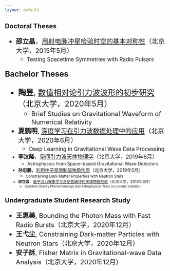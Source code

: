 ```yaml
---
layout: default
---
```


<style>
table {
  font-family: arial, sans-serif;
  border-collapse: collapse;
  width: 100%;
}

td, th {
  border: 1px solid #dddddd;
  text-align: left;
  padding: 8px;
}

tr:nth-child(odd) {
  background-color: #dddddd;
}
</style>

<big><big> **Doctoral Theses**

- **邵立晶**，[用射电脉冲星检验时空的基本对称性](phd_thesis.pdf)（北京大学，2015年5月）
  - <small>Testing Spacetime Symmetries with Radio Pulsars

<big><big> **Bachelor Theses**

- **陶昱**, [数值相对论引力波波形的初步研究](TaoYu.pdf)（北京大学，2020年5月）
  - <small>Brief Studies on Gravitational Waveform of Numerical Relativity
- **夏鹤明**, [深度学习在引力波数据处理中的应用](XiaHeming.pdf)（北京大学，2020年6月）
  - <small>Deep Learning in Gravitational Wave Data Processing
- **李汶隆**，[空间引力波天体物理学](LiWenlong.pdf)（北京大学，2019年6月）
  - <small>Astrophysics from Space-based Gravitational Wave Detectors
- **孙忠鹏**，[利用中子星限制暗物质性质](SunZhongpeng.pdf)（北京大学，2019年5月）
  - <small>Constraining Dark Matter Properties with Neutron Stars 
- **邵立晶**，[量子引力唯象学与洛伦兹破坏的天体物理检验](bachelor_thesis.pdf)（北京大学，2010年6月）
  - <small>Quantum Gravity Phenomenology and Astrophysical Tests on Lorentz Violation

<big><big> **Undergraduate Student Research Study**

- **王惠美**, Bounding the Photon Mass with Fast Radio Bursts（北京大学，2020年12月）
- **王弋尘**, Constraining Dark-matter Particles with Neutron Stars（北京大学，2020年12月）
- **安子訸**, Fisher Matrix in Gravitational-wave Data Analysis（北京大学，2020年12月）
